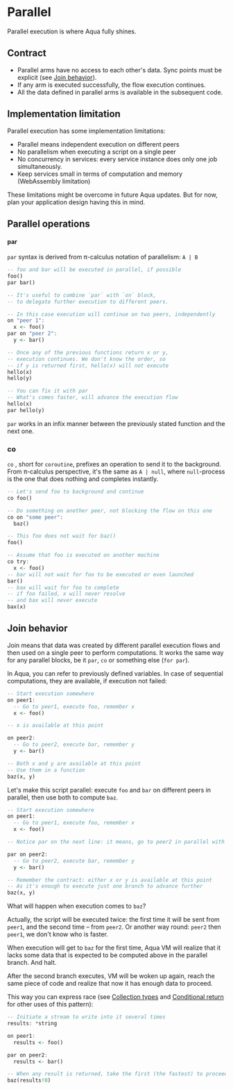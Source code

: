 # Parallel

Parallel execution is where Aqua fully shines.

## Contract

* Parallel arms have no access to each other's data. Sync points must be explicit \(see [Join behavior](parallel.md#join-behavior)\).
* If any arm is executed successfully, the flow execution continues.
* All the data defined in parallel arms is available in the subsequent code.

## Implementation limitation

Parallel execution has some implementation limitations:

* Parallel means independent execution on different peers
* No parallelism when executing a script on a single peer
* No concurrency in services: every service instance does only one job simultaneously.
* Keep services small in terms of computation and memory \(WebAssembly limitation\)

These limitations might be overcome in future Aqua updates. But for now, plan your application design having this in mind.

## Parallel operations

#### par

`par` syntax is derived from π-calculus notation of parallelism: `A | B`

```haskell
-- foo and bar will be executed in parallel, if possible
foo()
par bar()

-- It's useful to combine `par` with `on` block,
-- to delegate further execution to different peers.

-- In this case execution will continue on two peers, independently
on "peer 1":
  x <- foo()
par on "peer 2":
  y <- bar()

-- Once any of the previous functions return x or y,
-- execution continues. We don't know the order, so 
-- if y is returned first, hello(x) will not execute  
hello(x)
hello(y)  

-- You can fix it with par
-- What's comes faster, will advance the execution flow
hello(x)
par hello(y)
```

`par` works in an infix manner between the previously stated function and the next one.

### co

`co` , short for `coroutine`, prefixes an operation to send it to the background. From π-calculus perspective, it's the same as `A | null`, where `null`-process is the one that does nothing and completes instantly.

```haskell
-- Let's send foo to background and continue
co foo()

-- Do something on another peer, not blocking the flow on this one
co on "some peer":
  baz()

-- This foo does not wait for baz()  
foo()  

-- Assume that foo is executed on another machine
co try:
  x <- foo()
-- bar will not wait for foo to be executed or even launched
bar()
-- bax will wait for foo to complete
-- if foo failed, x will never resolve
-- and bax will never execute
bax(x)
```

## Join behavior

Join means that data was created by different parallel execution flows and then used on a single peer to perform computations. It works the same way for any parallel blocks, be it `par`, `co` or something else \(`for par`\).

In Aqua, you can refer to previously defined variables. In case of sequential computations, they are available, if execution not failed:

```haskell
-- Start execution somewhere
on peer1:
  -- Go to peer1, execute foo, remember x
  x <- foo()

-- x is available at this point

on peer2:
  -- Go to peer2, execute bar, remember y
  y <- bar()

-- Both x and y are available at this point
-- Use them in a function
baz(x, y)
```

Let's make this script parallel: execute `foo` and `bar` on different peers in parallel, then use both to compute `baz`.

```haskell
-- Start execution somewhere
on peer1:
  -- Go to peer1, execute foo, remember x
  x <- foo()

-- Notice par on the next line: it means, go to peer2 in parallel with peer1

par on peer2:
  -- Go to peer2, execute bar, remember y
  y <- bar()

-- Remember the contract: either x or y is available at this point
-- As it's enough to execute just one branch to advance further
baz(x, y)
```

What will happen when execution comes to `baz`?

Actually, the script will be executed twice: the first time it will be sent from `peer1`, and the second time – from `peer2`. Or another way round: `peer2` then `peer1`, we don't know who is faster.

When execution will get to `baz` for the first time, Aqua VM will realize that it lacks some data that is expected to be computed above in the parallel branch. And halt.

After the second branch executes, VM will be woken up again, reach the same piece of code and realize that now it has enough data to proceed.

This way you can express race \(see [Collection types](../types.md#collection-types) and [Conditional return](conditional.md#conditional-return) for other uses of this pattern\):

```haskell
-- Initiate a stream to write into it several times
results: *string

on peer1:
  results <- foo()

par on peer2:
  results <- bar()

-- When any result is returned, take the first (the fastest) to proceed
baz(results!0)
```

